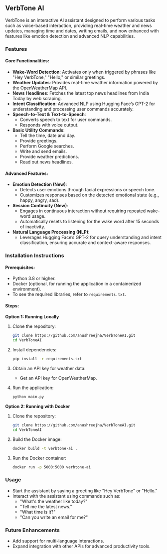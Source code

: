 ## VerbTone AI

VerbTone is an interactive AI assistant designed to perform various tasks such as voice-based interaction, providing real-time weather and news updates, managing time and dates, writing emails, and now enhanced with features like emotion detection and advanced NLP capabilities.

### Features

#### Core Functionalities:
- **Wake-Word Detection**: Activates only when triggered by phrases like "Hey VerbTone," "Hello," or similar greetings.
- **Weather Updates**: Provides real-time weather information powered by the OpenWeatherMap API.
- **News Headlines**: Fetches the latest top news headlines from India Today by web scraping.
- **Intent Classification**: Advanced NLP using Hugging Face’s GPT-2 for understanding and processing user commands accurately.
- **Speech-to-Text & Text-to-Speech**:
  - Converts speech to text for user commands.
  - Responds with voice output.
- **Basic Utility Commands**:
  - Tell the time, date and day.
  - Provide greetings.
  - Perform Google searches.
  - Write and send emails.
  - Provide weather predictions.
  - Read out news headlines.

#### Advanced Features:
- **Emotion Detection (New)**:
  - Detects user emotions through facial expressions or speech tone.
  - Customizes responses based on the detected emotional state (e.g., happy, angry, sad).
- **Session Continuity (New)**:
  - Engages in continuous interaction without requiring repeated wake-word usage.
  - Automatically resets to listening for the wake word after 15 seconds of inactivity.
- **Natural Language Processing (NLP)**:
  - Leverages Hugging Face’s GPT-2 for query understanding and intent classification, ensuring accurate and context-aware responses.

### Installation Instructions

#### Prerequisites:
- Python 3.8 or higher.
- Docker (optional, for running the application in a containerized environment).
- To see the required libraries, refer to `requirements.txt`.

#### Steps:

**Option 1: Running Locally**

1. Clone the repository:
   ```bash
   git clone https://github.com/anushreejha/VerbToneAI.git
   cd VerbToneAI
   ```

2. Install dependencies:
   ```bash
   pip install -r requirements.txt
   ```

3. Obtain an API key for weather data:
   - Get an API key for OpenWeatherMap.

4. Run the application:
   ```bash
   python main.py
   ```

**Option 2: Running with Docker**

1. Clone the repository:
   ```bash
   git clone https://github.com/anushreejha/VerbToneAI.git
   cd VerbToneAI
   ```

2. Build the Docker image:
   ```bash
   docker build -t verbtone-ai .
   ```

3. Run the Docker container:
   ```bash
   docker run -p 5000:5000 verbtone-ai
   ```

### Usage

- Start the assistant by saying a greeting like "Hey VerbTone" or "Hello."
- Interact with the assistant using commands such as:
  - "What's the weather like today?"
  - "Tell me the latest news."
  - "What time is it?"
  - "Can you write an email for me?"

### Future Enhancements

- Add support for multi-language interactions.
- Expand integration with other APIs for advanced productivity tools.
